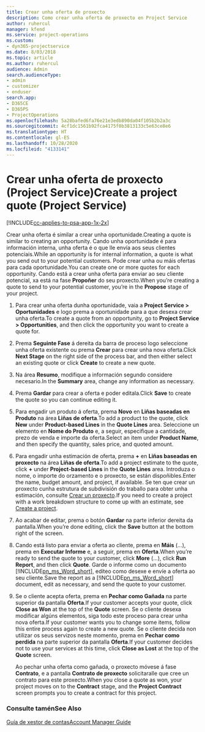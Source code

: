 ```yaml
---
title: Crear unha oferta de proxecto
description: Como crear unha oferta de proxecto en Project Service
author: ruhercul
manager: kfend
ms.service: project-operations
ms.custom:
- dyn365-projectservice
ms.date: 8/03/2018
ms.topic: article
ms.author: ruhercul
audience: Admin
search.audienceType:
- admin
- customizer
- enduser
search.app:
- D365CE
- D365PS
- ProjectOperations
ms.openlocfilehash: 5a28bafed6fa76e21e3edb890da04f105b2b2a3c
ms.sourcegitcommit: 4cf1dc1561b92fca4175f0b3813133c5e63ce8e6
ms.translationtype: HT
ms.contentlocale: gl-ES
ms.lasthandoff: 10/28/2020
ms.locfileid: "4133141"
---
```

# <a name="create-a-project-quote-project-service"></a><span data-ttu-id="14d50-103">Crear unha oferta de proxecto (Project Service)</span><span class="sxs-lookup"><span data-stu-id="14d50-103">Create a project quote (Project Service)</span></span>

[!INCLUDE[cc-applies-to-psa-app-1x-2x](../includes/cc-applies-to-psa-app-1x-2x.md)]

<span data-ttu-id="14d50-104">Crear unha oferta é similar a crear unha oportunidade.</span><span class="sxs-lookup"><span data-stu-id="14d50-104">Creating a quote is similar to creating an opportunity.</span></span> <span data-ttu-id="14d50-105">Cando unha oportunidade é para información interna, unha oferta é o que lle envía aos seus clientes potenciais.</span><span class="sxs-lookup"><span data-stu-id="14d50-105">While an opportunity is for internal information, a quote is what you send out to your potential customers.</span></span> <span data-ttu-id="14d50-106">Pode crear unha ou máis ofertas para cada oportunidade.</span><span class="sxs-lookup"><span data-stu-id="14d50-106">You can create one or more quotes for each opportunity.</span></span> <span data-ttu-id="14d50-107">Cando está a crear unha oferta para enviar ao seu cliente potencial, xa está na fase **Propoñer** do seu proxecto.</span><span class="sxs-lookup"><span data-stu-id="14d50-107">When you’re creating a quote to send to your potential customer, you’re in the **Propose** stage of your project.</span></span>  
  
1. <span data-ttu-id="14d50-108">Para crear unha oferta dunha oportunidade, vaia a **Project Service > Oportunidades** e logo prema a oportunidade para a que desexa crear unha oferta.</span><span class="sxs-lookup"><span data-stu-id="14d50-108">To create a quote from an opportunity, go to **Project Service > Opportunities**, and then click the opportunity you want to create a quote for.</span></span>  
  
2. <span data-ttu-id="14d50-109">Prema **Seguinte Fase** á dereita da barra de proceso logo seleccione unha oferta existente ou prema **Crear** para crear unha nova oferta.</span><span class="sxs-lookup"><span data-stu-id="14d50-109">Click **Next Stage** on the right side of the process bar, and then either select an existing quote or click **Create** to create a new quote.</span></span>  
  
3. <span data-ttu-id="14d50-110">Na área **Resumo**, modifique a información segundo considere necesario.</span><span class="sxs-lookup"><span data-stu-id="14d50-110">In the **Summary** area, change any information as necessary.</span></span>  
  
4. <span data-ttu-id="14d50-111">Prema **Gardar** para crear a oferta e poder editala.</span><span class="sxs-lookup"><span data-stu-id="14d50-111">Click **Save** to create the quote so you can continue editing it.</span></span>  
  
5. <span data-ttu-id="14d50-112">Para engadir un produto á oferta, prema **Novo** en **Liñas baseadas en Produto** na área **Liñas de oferta**.</span><span class="sxs-lookup"><span data-stu-id="14d50-112">To add a product to the quote, click **New** under **Product-based Lines** in the **Quote Lines** area.</span></span> <span data-ttu-id="14d50-113">Seleccione un elemento en **Nome do Produto** e, a seguir, especifique a cantidade, prezo de venda e importe da oferta.</span><span class="sxs-lookup"><span data-stu-id="14d50-113">Select an item under **Product Name**, and then specify the quantity, sales price, and quoted amount.</span></span>  
  
6. <span data-ttu-id="14d50-114">Para engadir unha estimación de oferta, prema **+** en **Liñas baseadas en proxecto** na área **Liñas de oferta**.</span><span class="sxs-lookup"><span data-stu-id="14d50-114">To add a project estimate to the quote, click **+** under **Project-based Lines** in the **Quote Lines** area.</span></span> <span data-ttu-id="14d50-115">Introduza o nome, o importe do orzamento e o proxecto, se están dispoñibles.</span><span class="sxs-lookup"><span data-stu-id="14d50-115">Enter the name, budget amount, and project, if available.</span></span> <span data-ttu-id="14d50-116">Se ten que crear un proxecto cunha estrutura de subdivisión do traballo para obter unha estimación, consulte [Crear un proxecto](../psa/create-project.md).</span><span class="sxs-lookup"><span data-stu-id="14d50-116">If you need to create a project with a work breakdown structure to come up with an estimate, see [Create a project](../psa/create-project.md).</span></span>  
  
7. <span data-ttu-id="14d50-117">Ao acabar de editar, prema o botón **Gardar** na parte inferior dereita da pantalla.</span><span class="sxs-lookup"><span data-stu-id="14d50-117">When you’re done editing, click the **Save** button at the bottom right of the screen.</span></span>  
  
8. <span data-ttu-id="14d50-118">Cando está listo para enviar a oferta ao cliente, prema en **Máis** (...), prema en **Executar Informe** e, a seguir, prema en **Oferta**.</span><span class="sxs-lookup"><span data-stu-id="14d50-118">When you’re ready to send the quote to your customer, click **More** (…), click **Run Report**, and then click **Quote**.</span></span> <span data-ttu-id="14d50-119">Garde o informe como un documento [!INCLUDE[pn_ms_Word_short](../includes/pn-ms-word-short.md)], edíteo como desexe e envíe a oferta ao seu cliente.</span><span class="sxs-lookup"><span data-stu-id="14d50-119">Save the report as a [!INCLUDE[pn_ms_Word_short](../includes/pn-ms-word-short.md)] document, edit as necessary, and send the quote to your customer.</span></span>  
  
9. <span data-ttu-id="14d50-120">Se o cliente acepta oferta, prema en **Pechar como Gañada** na parte superior da pantalla **Oferta**.</span><span class="sxs-lookup"><span data-stu-id="14d50-120">If your customer accepts your quote, click **Close as Won** at the top of the **Quote** screen.</span></span> <span data-ttu-id="14d50-121">Se o cliente desexa modificar algúns elementos, siga todo este proceso para crear unha nova oferta.</span><span class="sxs-lookup"><span data-stu-id="14d50-121">If your customer wants you to change some items, follow this entire process again to create a new quote.</span></span> <span data-ttu-id="14d50-122">Se o cliente decida non utilizar os seus servizos neste momento, prema en **Pechar como perdida** na parte superior da pantalla **Oferta**.</span><span class="sxs-lookup"><span data-stu-id="14d50-122">If your customer decides not to use your services at this time, click **Close as Lost** at the top of the **Quote** screen.</span></span>  
  
   <span data-ttu-id="14d50-123">Ao pechar unha oferta como gañada, o proxecto móvese á fase **Contrato**, e a pantalla **Contrato de proxecto** solicitaralle que cree un contrato para este proxecto.</span><span class="sxs-lookup"><span data-stu-id="14d50-123">When you close a quote as won, your project moves on to the **Contract** stage, and the **Project Contract** screen prompts you to create a contract for this project.</span></span>  
  
### <a name="see-also"></a><span data-ttu-id="14d50-124">Consulte tamén</span><span class="sxs-lookup"><span data-stu-id="14d50-124">See Also</span></span>  
 [<span data-ttu-id="14d50-125">Guía de xestor de contas</span><span class="sxs-lookup"><span data-stu-id="14d50-125">Account Manager Guide</span></span>](../psa/account-manager-guide.md)
